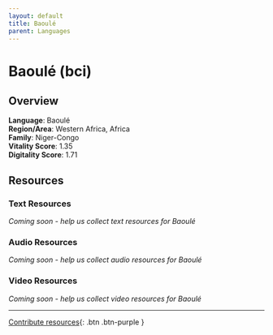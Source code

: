 ```yaml
---
layout: default
title: Baoulé
parent: Languages
---
```


# Baoulé (bci)

## Overview

**Language**: Baoulé  
**Region/Area**: Western Africa, Africa  
**Family**: Niger-Congo  
**Vitality Score**: 1.35  
**Digitality Score**: 1.71  

## Resources

### Text Resources
*Coming soon - help us collect text resources for Baoulé*

### Audio Resources
*Coming soon - help us collect audio resources for Baoulé*

### Video Resources
*Coming soon - help us collect video resources for Baoulé*

---

[Contribute resources](https://fairtrain.github.io/){: .btn .btn-purple }
